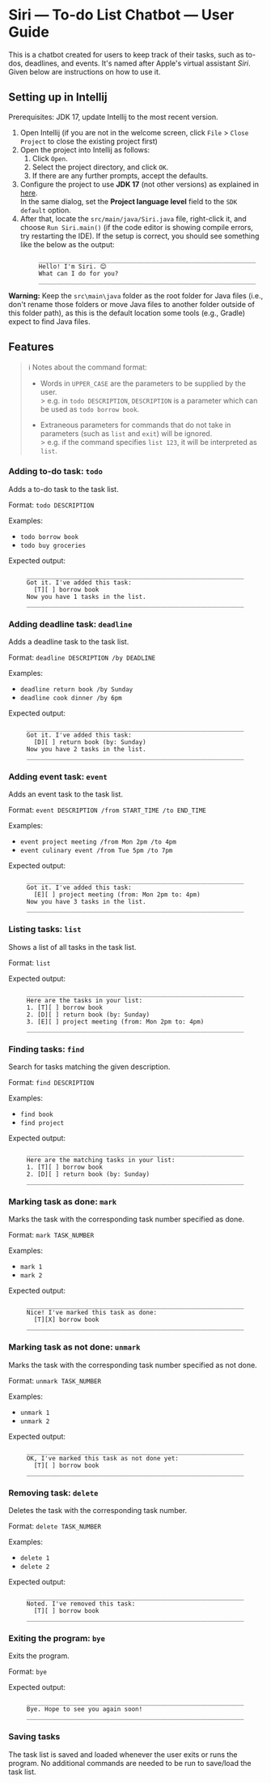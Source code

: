 # Siri — To-do List Chatbot — User Guide

This is a chatbot created for users to keep track of their tasks, such as to-dos, deadlines, and events. It's named
after Apple's virtual assistant _Siri_. Given below are instructions on how to use it.

## Setting up in Intellij

Prerequisites: JDK 17, update Intellij to the most recent version.

1. Open Intellij (if you are not in the welcome screen, click `File` > `Close Project` to close the existing project
   first)
1. Open the project into Intellij as follows:
   1. Click `Open`.
   1. Select the project directory, and click `OK`.
   1. If there are any further prompts, accept the defaults.
1. Configure the project to use **JDK 17** (not other versions) as explained
   in [here](https://www.jetbrains.com/help/idea/sdk.html#set-up-jdk).<br>
   In the same dialog, set the **Project language level** field to the `SDK default` option.
1. After that, locate the `src/main/java/Siri.java` file, right-click it, and choose `Run Siri.main()` (if the code
   editor is showing compile errors, try restarting the IDE). If the setup is correct, you should see something like the
   below as the output:
   ```
        ____________________________________________________________
        Hello! I'm Siri. 😊
        What can I do for you?
        ____________________________________________________________
   ```

**Warning:** Keep the `src\main\java` folder as the root folder for Java files (i.e., don't rename those folders or move
Java files to another folder outside of this folder path), as this is the default location some tools (e.g., Gradle)
expect to find Java files.

## Features

> ℹ️ Notes about the command format:
>
> - Words in `UPPER_CASE` are the parameters to be supplied by the user. \
    > e.g. in `todo DESCRIPTION`, `DESCRIPTION` is a parameter which can be used as `todo borrow book`.
>
> - Extraneous parameters for commands that do not take in parameters (such as `list` and `exit`) will be ignored. \
    > e.g. if the command specifies `list 123`, it will be interpreted as `list`.

### Adding to-do task: `todo`

Adds a to-do task to the task list.

Format: `todo DESCRIPTION`

Examples:
- `todo borrow book`
- `todo buy groceries`

Expected output:
```
     ____________________________________________________________
     Got it. I've added this task:
       [T][ ] borrow book
     Now you have 1 tasks in the list.
     ____________________________________________________________
```

### Adding deadline task: `deadline`

Adds a deadline task to the task list.

Format: `deadline DESCRIPTION /by DEADLINE`

Examples:
- `deadline return book /by Sunday`
- `deadline cook dinner /by 6pm`

Expected output:
```
     ____________________________________________________________
     Got it. I've added this task:
       [D][ ] return book (by: Sunday)
     Now you have 2 tasks in the list.
     ____________________________________________________________
```

### Adding event task: `event`

Adds an event task to the task list.

Format: `event DESCRIPTION /from START_TIME /to END_TIME`

Examples:
- `event project meeting /from Mon 2pm /to 4pm`
- `event culinary event /from Tue 5pm /to 7pm`

Expected output:
```
     ____________________________________________________________
     Got it. I've added this task:
       [E][ ] project meeting (from: Mon 2pm to: 4pm)
     Now you have 3 tasks in the list.
     ____________________________________________________________
```

### Listing tasks: `list`

Shows a list of all tasks in the task list.

Format: `list`

Expected output:
```
     ____________________________________________________________
     Here are the tasks in your list:
     1. [T][ ] borrow book
     2. [D][ ] return book (by: Sunday)
     3. [E][ ] project meeting (from: Mon 2pm to: 4pm)
     ____________________________________________________________
```

### Finding tasks: `find`

Search for tasks matching the given description.

Format: `find DESCRIPTION`

Examples:
- `find book`
- `find project`

Expected output:
```
     ____________________________________________________________
     Here are the matching tasks in your list:
     1. [T][ ] borrow book
     2. [D][ ] return book (by: Sunday)
     ____________________________________________________________
```

### Marking task as done: `mark`

Marks the task with the corresponding task number specified as done.

Format: `mark TASK_NUMBER`

Examples:
- `mark 1`
- `mark 2`

Expected output:
```
     ____________________________________________________________
     Nice! I've marked this task as done:
       [T][X] borrow book
     ____________________________________________________________
```

### Marking task as not done: `unmark`

Marks the task with the corresponding task number specified as not done.

Format: `unmark TASK_NUMBER`

Examples:
- `unmark 1`
- `unmark 2`

Expected output:
```
     ____________________________________________________________
     OK, I've marked this task as not done yet:
       [T][ ] borrow book
     ____________________________________________________________
```

### Removing task: `delete`

Deletes the task with the corresponding task number.

Format: `delete TASK_NUMBER`

Examples:
- `delete 1`
- `delete 2`

Expected output:
```
     ____________________________________________________________
     Noted. I've removed this task:
       [T][ ] borrow book
     ____________________________________________________________
```

### Exiting the program: `bye`

Exits the program.

Format: `bye`

Expected output:
```
     ____________________________________________________________
     Bye. Hope to see you again soon!
     ____________________________________________________________
```

### Saving tasks

The task list is saved and loaded whenever the user exits or runs the program. No additional commands are needed to be
run to save/load the task list.